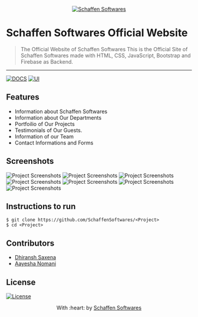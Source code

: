 <p align="center"><a href="https://www.schaffensofts.com" target="_blank"><img src="https://schaffensofts.com/img/logo.png" title="Schaffen Softwares" alt="Schaffen Softwares"></a>
</p>

# Schaffen Softwares Official Website

> The Official Website of Schaffen Softwares
> This is the Official Site of Schaffen Softwares made with HTML, CSS, JavaScript, Bootstrap and Firebase as Backend. 

---
[![DOCS](https://img.shields.io/badge/Documentation-see%20docs-green?style=flat-square&logo=appveyor)](INSERT_LINK_FOR_DOCS_HERE) 
  [![UI ](https://img.shields.io/badge/User%20Interface-Link%20to%20UI-orange?style=flat-square&logo=appveyor)](INSERT_UI_LINK_HERE)

## Features
- Information about Schaffen Softwares
- Information about Our Departments
- Portfoilio of Our Projects
- Testimonials of Our Guests.
- Information of our Team
- Contact Informations and Forms

## Screenshots
<img src="https://i.postimg.cc/1tX1wT6D/Screenshot-2.png" alt="Project Screenshots">
<img src="https://i.postimg.cc/tgC4vBW4/Screenshot-3.png" alt="Project Screenshots">
<img src="https://i.postimg.cc/tRVCcZZW/Screenshot-4.png" alt="Project Screenshots">
<img src="https://i.postimg.cc/s2X34vCB/Screenshot-5.png" alt="Project Screenshots">
<img src="https://i.postimg.cc/5NxTCDVy/Screenshot-6.png" alt="Project Screenshots">
<img src="https://i.postimg.cc/63rb7fbC/Screenshot-7.png" alt="Project Screenshots">
<img src="https://i.postimg.cc/YqqD9g6m/Screenshot-8.png" alt="Project Screenshots">

## Instructions to run
```
$ git clone https://github.com/SchaffenSoftwares/<Project>
$ cd <Project>
```

## Contributors
- <a href="https://github.com/DhiranshSaxena">Dhiransh Saxena</a>
- <a href="https://github.com/aayeshanomani">Aayesha Nomani</a>

## License
[![License](http://img.shields.io/:license-mit-blue.svg?style=flat-square)](http://badges.mit-license.org)

<p align="center">
	With :heart: by <a href="https://www.schaffensofts.com" target="_blank">Schaffen Softwares</a>
</p>
